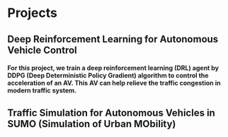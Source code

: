 # Projects
## Deep Reinforcement Learning for Autonomous Vehicle Control
#### For this project, we train a deep reinforcement learning (DRL) agent by DDPG (Deep Deterministic Policy Gradient) algorithm to control the acceleration of an AV. This AV can help relieve the traffic congestion in modern traffic system. 

## Traffic Simulation for Autonomous Vehicles in SUMO (Simulation of Urban MObility)
#### 

